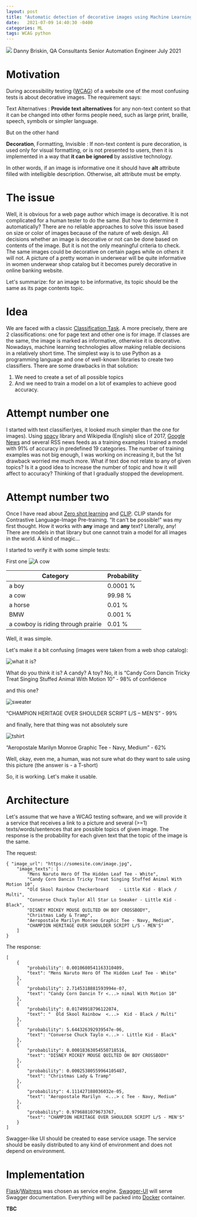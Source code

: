 ```yaml
---
layout: post
title: "Automatic detection of decorative images using Machine Learning"
date:   2021-07-09 14:40:30 -0400
categories: ML 
tags: WCAG python 
---
```

![](/images/blog-series-7.webp)
Danny Briskin, QA Consultants Senior Automation Engineer
July 2021

# Motivation
During accessibility testing ([WCAG](https://www.w3.org/WAI/standards-guidelines/wcag/)) of a website one of the most confusing tests is about decorative images. The requirement says:

Text Alternatives
: **Provide text alternatives** for any non-text content so that it can be changed into other forms people need, such as large print, braille, speech, symbols or simpler language.

But on the other hand

**Decoration**, Formatting, Invisible
: If non-text content is pure decoration, is used only for visual formatting, or is not presented to users, then it is implemented in a way that **it can be ignored** by assistive technology.

In other words, if an image is informative one it should have **alt** attribute filled with intelligible description. Otherwise, alt attribute must be empty.

# The issue
Well, it is obvious for a web page author which image is decorative. It is not complicated for a human tester to do the same. But how to determine it automatically?
There are no reliable approaches to solve this issue based on size or color of images because of the nature of web design.
All decisions whether an image is decorative or not can be done based on contents of the image. But it is not the only meaningful criteria to check.
The same images could be decorative on certain pages while on others it will not. 
A picture of a pretty woman in underwear will be quite informative in women underwear shop catalog but it becomes purely decorative in online banking website. 

Let's summarize: for an image to be informative, its topic should be the same as its page contents topic.

# Idea
We are faced with a classic [Classification Task](https://en.wikipedia.org/wiki/Statistical_classification). A more precisely, there are 2 classifications: one for page text and other one is for image. If classes are the same, the image is marked as informative, otherwise it is decorative.
Nowadays, machine learning technologies allow making reliable decisions in a relatively short time.
The simplest way is to use Python as a programming language and one of well-known libraries to create two classifiers.
There are some drawbacks in that solution:
1. We need to create a set of all possible topics
2. And we need to train a model on a lot of examples to achieve good accuracy.

# Attempt number one
I started with text classifier(yes, it looked much simpler than the one for images). Using [spacy](https://spacy.io/) library and Wikipedia (English) slice of 2017, [Google News](https://news.google.com/) and several RSS news feeds as a training examples I trained a model with 91% of accuracy in predefined 19 categories.
The number of training examples was not big enough, I was working on increasing it, but the 1st drawback worried me much more. What if text doe not relate to any of given topics? Is it a good idea to increase the number of topic and how it will affect to accuracy?
Thinking of that I gradually stopped the development.

# Attempt number two
Once I have read about [Zero shot learning](https://en.wikipedia.org/wiki/Zero-shot_learning) and [CLIP](https://openai.com/blog/clip/). CLIP stands for Contrastive Language-Image Pre-training. “It can't be possible!” was my first thought. How it works with **any** image and **any** text? Literally, any! There are models in that library but one cannot train a model for all images in the world. A kind of magic...

I started to verify it with some simple tests:

First one
![A cow](/images/cow.jpg)

|Category|Probability|
|--- | ---| 
|a boy|0.0001 %|
|a cow|99.98 %|
|a horse|0.01 %|
|BMW|0.001 %|
|a cowboy is riding through prairie|0.01 %|

Well, it was simple. 

Let's make it a bit confusing (images were taken from a web shop catalog):

![what it is?](/images/1.jpg)

What do you think it is? A candy? A toy? No, it is “Candy Corn Dancin Tricky Treat Singing Stuffed Animal With Motion 10” - 98% of confidence

and this one?

![sweater](/images/2.jpg)

“CHAMPION HERITAGE OVER SHOULDER SCRIPT L/S – MEN'S” - 99%

and finally, here that thing was not absolutely sure

![tshirt](/images/3.jpg)

“Aeropostale Marilyn Monroe Graphic Tee - Navy, Medium” - 62%

Well, okay, even me, a human, was not sure what do they want to sale using this picture (the answer is - a T-short)

So, it is working. Let's make it usable.


# Architecture
Let's assume that we have a WCAG testing software, and we will provide it a service that receives a link to a picture and several (>=1) texts/words/sentences that are possible topics of given image.
The response is the probability for each given text that the topic of the image is the same.

The request:
```
{ "image_url": "https://somesite.com/image.jpg",
    "image_texts": [
        "Mens Naruto Hero Of The Hidden Leaf Tee - White",
        "Candy Corn Dancin Tricky Treat Singing Stuffed Animal With Motion 10",
        "Old Skool Rainbow Checkerboard    - Little Kid - Black / Multi",
        "Converse Chuck Taylor All Star Lo Sneaker - Little Kid - Black",
        "DISNEY MICKEY MOUSE QUILTED OH BOY CROSSBODY",
        "Christmas Lady & Tramp",
        "Aeropostale Marilyn Monroe Graphic Tee - Navy, Medium",
        "CHAMPION HERITAGE OVER SHOULDER SCRIPT L/S - MEN'S"
    ]
}
```

The response:
```
[
    {
        "probability": 0.0010680541163310409,
        "text": "Mens Naruto Hero Of The Hidden Leaf Tee - White"
    },
    {
        "probability": 2.7145318881593994e-07,
        "text": "Candy Corn Dancin Tr <...> nimal With Motion 10"
    },
    {
        "probability": 0.01749918796122074,
        "text": "  Old Skool Rainbow  <...>  Kid - Black / Multi"
    },
    {
        "probability": 5.644326392939547e-06,
        "text": "Converse Chuck Taylo <...> - Little Kid - Black"
    },
    {
        "probability": 0.00018363054550718516,
        "text": "DISNEY MICKEY MOUSE QUILTED OH BOY CROSSBODY"
    },
    {
        "probability": 0.00025380559964105487,
        "text": "Christmas Lady & Tramp"
    },
    {
        "probability": 4.111427188036032e-05,
        "text": "Aeropostale Marilyn  <...> c Tee - Navy, Medium"
    },
    {
        "probability": 0.9796881079673767,
        "text": "CHAMPION HERITAGE OVER SHOULDER SCRIPT L/S - MEN'S"
    }
]
```

Swagger-like UI should be created to ease service usage. 
The service should be easily distributed to any kind of environment and does not depend on environment.

# Implementation
[Flask](https://flask.palletsprojects.com/en/2.0.x/)/[Waitress](https://docs.pylonsproject.org/projects/waitress/en/stable/) was chosen as service engine. [Swagger-UI](https://pypi.org/project/swagger-ui-py/) will serve Swagger documentation.
Everything will be packed into [Docker](https://www.docker.com/) container.


**TBC**
